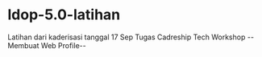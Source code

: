 # ldop-5.0-latihan
Latihan dari kaderisasi tanggal 17 Sep
Tugas Cadreship Tech Workshop
--Membuat Web Profile--
